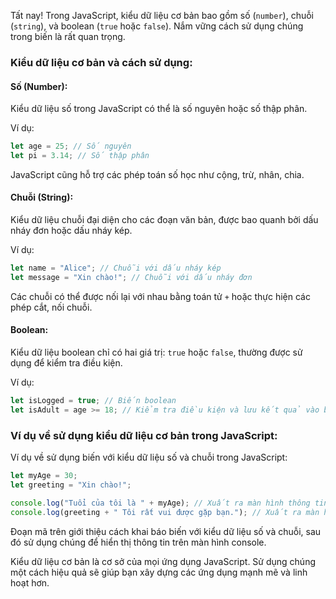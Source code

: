 Tất nay! Trong JavaScript, kiểu dữ liệu cơ bản bao gồm số (`number`), chuỗi (`string`), và boolean (`true` hoặc `false`). Nắm vững cách sử dụng chúng trong biến là rất quan trọng.

### Kiểu dữ liệu cơ bản và cách sử dụng:

#### Số (Number):

Kiểu dữ liệu số trong JavaScript có thể là số nguyên hoặc số thập phân.

Ví dụ:

```javascript
let age = 25; // Số nguyên
let pi = 3.14; // Số thập phân
```

JavaScript cũng hỗ trợ các phép toán số học như cộng, trừ, nhân, chia.

#### Chuỗi (String):

Kiểu dữ liệu chuỗi đại diện cho các đoạn văn bản, được bao quanh bởi dấu nháy đơn hoặc dấu nháy kép.

Ví dụ:

```javascript
let name = "Alice"; // Chuỗi với dấu nháy kép
let message = "Xin chào!"; // Chuỗi với dấu nháy đơn
```

Các chuỗi có thể được nối lại với nhau bằng toán tử `+` hoặc thực hiện các phép cắt, nối chuỗi.

#### Boolean:

Kiểu dữ liệu boolean chỉ có hai giá trị: `true` hoặc `false`, thường được sử dụng để kiểm tra điều kiện.

Ví dụ:

```javascript
let isLogged = true; // Biến boolean
let isAdult = age >= 18; // Kiểm tra điều kiện và lưu kết quả vào biến boolean
```

### Ví dụ về sử dụng kiểu dữ liệu cơ bản trong JavaScript:

Ví dụ về sử dụng biến với kiểu dữ liệu số và chuỗi trong JavaScript:

```javascript
let myAge = 30;
let greeting = "Xin chào!";

console.log("Tuổi của tôi là " + myAge); // Xuất ra màn hình thông tin về tuổi
console.log(greeting + " Tôi rất vui được gặp bạn."); // Xuất ra màn hình lời chào
```

Đoạn mã trên giới thiệu cách khai báo biến với kiểu dữ liệu số và chuỗi, sau đó sử dụng chúng để hiển thị thông tin trên màn hình console.

Kiểu dữ liệu cơ bản là cơ sở của mọi ứng dụng JavaScript. Sử dụng chúng một cách hiệu quả sẽ giúp bạn xây dựng các ứng dụng mạnh mẽ và linh hoạt hơn.
